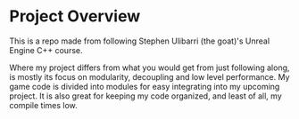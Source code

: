 # Project Overview

This is a repo made from following Stephen Ulibarri (the goat)'s Unreal Engine C++ course.

Where my project differs from what you would get from just following along, is mostly its focus on modularity, decoupling and low level performance.
My game code is divided into modules for easy integrating into my upcoming project. It is also great for keeping my code organized, and least of all, my compile times low.
